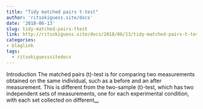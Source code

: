 ```yaml
---
title: "Tidy matched pairs t-test"
author: 'ritsokiguess.site/docs'
date: '2018-06-13'
slug: tidy-matched-pairs-ttest
link: http://ritsokiguess.site/docs/2018/06/13/tidy-matched-pairs-t-test/
categories:
- bloglink
tags:
  - ritsokiguesssitedocs
---
```


Introduction The matched pairs \(t\)-test is for comparing two measurements obtained on the same individual, such as a before and an after measurement. This is different from the two-sample \(t\)-test, which has two independent sets of measurements, one for each experimental condition, with each set collected on different[... <i class="fas fa-external-link-alt"></i>](http://ritsokiguess.site/docs/2018/06/13/tidy-matched-pairs-t-test/)


